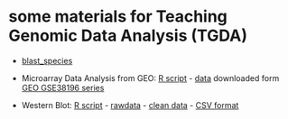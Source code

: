 some materials for Teaching Genomic Data Analysis (TGDA)
========================================================


- [blast_species](blast_species/blast_practical_species.html)


- Microarray Data Analysis from GEO: [R script](microarray/microarray_analysis.r) - [data](microarray/datos/GSE38196_series_matrix.txt) downloaded form [GEO GSE38196 series](http://www.ncbi.nlm.nih.gov/geo/query/acc.cgi?acc=GSE38196)

- Western Blot: [R script](western/analysis_western.r) - [rawdata](western/datos/cuantificaciones_originales.xlsx) - [clean data](western/datos/cuantificaciones_modificadas.xlsx) - [CSV format](western/datos/csvs.zip)


<!--
RID: VZ8HRCTX015
-->
